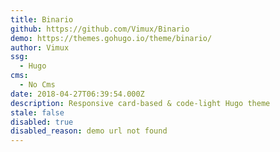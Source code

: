 ```yaml
---
title: Binario
github: https://github.com/Vimux/Binario
demo: https://themes.gohugo.io/theme/binario/
author: Vimux
ssg:
  - Hugo
cms:
  - No Cms
date: 2018-04-27T06:39:54.000Z
description: Responsive card-based & code-light Hugo theme
stale: false
disabled: true
disabled_reason: demo url not found
---
```

